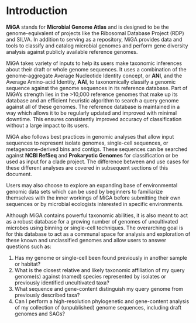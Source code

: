 # Introduction
 
**MiGA** stands for **Microbial Genome Atlas** and is designed to be the genome-equivalent of projects like the
Ribosomal Database Project (RDP) and SILVA. In addition to serving as a repository, MiGA provides data and tools
to classify and catalog microbial genomes and perform gene diversity analysis against publicly available reference
genomes.
 
MiGA takes variety of inputs to help its users make taxonomic inferences about their draft or whole genome sequences.
It uses a combination of the genome-aggregate Average Nucleotide Identity concept, or **ANI**, and the Average
Amino-acid Identity, **AAI**, to taxonomically classify a genomic sequence against the genome sequences in its
reference database. Part of MiGA’s strength lies in the >10,000 reference genomes that make up its database and an
efficient heuristic algorithm to search a query genome against all of these genomes. The reference database is
maintained in a way which allows it to be regularly updated and improved with minimal downtime. This ensures
consistently improved accuracy of classification without a large impact to its users.
 
MiGA also follows best practices in genomic analyses that allow input sequences to represent isolate genomes,
single-cell sequences, or metagenome-derived bins and contigs. These sequences can be searched against
**NCBI RefSeq** and **Prokaryotic Genomes** for classification or be used as input for a clade project. The
difference between and use cases for these different analyses are covered in subsequent sections of this document.
 
Users may also choose to explore an expanding base of environmental genomic data sets which can be used by beginners
to familiarize themselves with the inner workings of MiGA before submitting their own sequences or by microbial
ecologists interested in specific environments.
 
Although MiGA contains powerful taxonomic abilities, it is also meant to act as a robust database for a growing
number of genomes of uncultivated microbes using binning or single-cell techniques. The overarching goal is for
this database to act as a communal space for analysis and exploration of these known and unclassified genomes and
allow users to answer questions such as:

1.  Has my genome or single-cell been found previously in another sample or habitat?
2.  What is the closest relative and likely taxonomic affiliation of my query genome(s) against (named) species
  represented by isolates or previously identified uncultivated taxa?
3.  What sequence and gene-content distinguish my query genome from previously described taxa?
4.  Can I perform a high-resolution phylogenetic and gene-content analysis of my collection of (unpublished) genome
  sequences, including draft genomes and SAGs?
